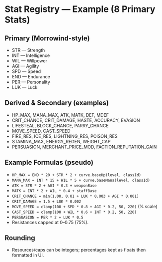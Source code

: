# Stat Registry — Example (8 Primary Stats)

## Primary (Morrowind-style)
- STR — Strength
- INT — Intelligence
- WIL — Willpower
- AGI — Agility
- SPD — Speed
- END — Endurance
- PER — Personality
- LUK — Luck

## Derived & Secondary (examples)
- HP_MAX, MANA_MAX, ATK, MATK, DEF, MDEF
- CRIT_CHANCE, CRIT_DAMAGE, HASTE, ACCURACY, EVASION
- LIFESTEAL, BLOCK_CHANCE, PARRY_CHANCE
- MOVE_SPEED, CAST_SPEED
- FIRE_RES, ICE_RES, LIGHTNING_RES, POISON_RES
- STAMINA_MAX, ENERGY_REGEN, WEIGHT_CAP
- PERSUASION, MERCHANT_PRICE_MOD, FACTION_REPUTATION_GAIN

## Example Formulas (pseudo)
- `HP_MAX = END * 20 + STR * 2 + curve.baseHp(level, classId)`
- `MANA_MAX = INT * 15 + WIL * 5 + curve.baseMana(level, classId)`
- `ATK = STR * 2 + AGI * 0.3 + weaponBase`
- `MATK = INT * 2 + WIL * 0.4 + staffBase`
- `CRIT_CHANCE = min(1.00, 0.01 + LUK * 0.003 + AGI * 0.001)`
- `CRIT_DAMAGE = 1.5 + LUK * 0.002`
- `MOVE_SPEED = clamp(100 + SPD * 0.8 + AGI * 0.2, 50, 220)` (% scale)
- `CAST_SPEED = clamp(100 + WIL * 0.6 + INT * 0.2, 50, 220)`
- `PERSUASION = PER * 2 + LUK * 0.5`
- Resistances capped at 0–0.75 (75%).

## Rounding
- Resources/caps can be integers; percentages kept as floats then formatted in UI.
